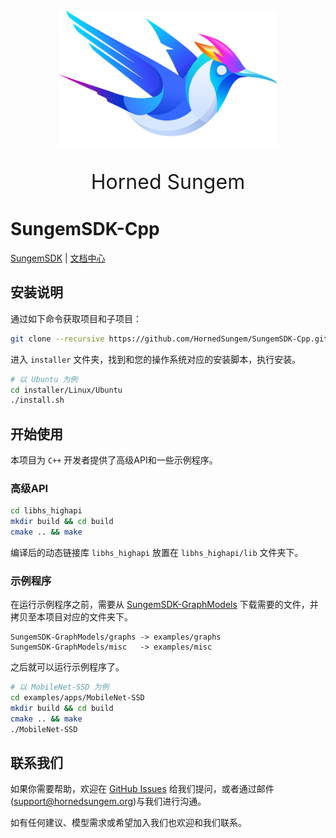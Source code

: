 <div align="center">
    <a href="http://hornedsungem.org/">
        <img src="https://raw.githubusercontent.com/HornedSungem/SungemSDK/master/logo/logo.png" style="max-height:220px"/>
    </a>
    <p style="font-size:xx-large">Horned Sungem</p>
</div>

# SungemSDK-Cpp

[SungemSDK] | [文档中心][Documentation]

## 安装说明

通过如下命令获取项目和子项目：

```bash
git clone --recursive https://github.com/HornedSungem/SungemSDK-Cpp.git
```

进入 `installer` 文件夹，找到和您的操作系统对应的安装脚本，执行安装。

```bash
# 以 Ubuntu 为例
cd installer/Linux/Ubuntu
./install.sh
```

## 开始使用

本项目为 `C++` 开发者提供了高级API和一些示例程序。

### 高级API

```bash
cd libhs_highapi
mkdir build && cd build
cmake .. && make
```

编译后的动态链接库 `libhs_highapi` 放置在 `libhs_highapi/lib` 文件夹下。

### 示例程序

在运行示例程序之前，需要从 [SungemSDK-GraphModels][] 下载需要的文件，并拷贝至本项目对应的文件夹下。

```
SungemSDK-GraphModels/graphs -> examples/graphs
SungemSDK-GraphModels/misc   -> examples/misc
```

之后就可以运行示例程序了。

```bash
# 以 MobileNet-SSD 为例
cd examples/apps/MobileNet-SSD
mkdir build && cd build
cmake .. && make
./MobileNet-SSD
```

## 联系我们

如果你需要帮助，欢迎在 [GitHub Issues][] 给我们提问，或者通过邮件(support@hornedsungem.org)与我们进行沟通。

如有任何建议、模型需求或希望加入我们也欢迎和我们联系。


[GitHub Issues]: https://github.com/HornedSungem/SungemSDK-Cpp/issues
[SungemSDK]: https://github.com/HornedSungem/SungemSDK
[Documentation]: https://hornedsungem.github.io/Docs
[SungemSDK-GraphModels]: https://github.com/HornedSungem/SungemSDK-GraphModels